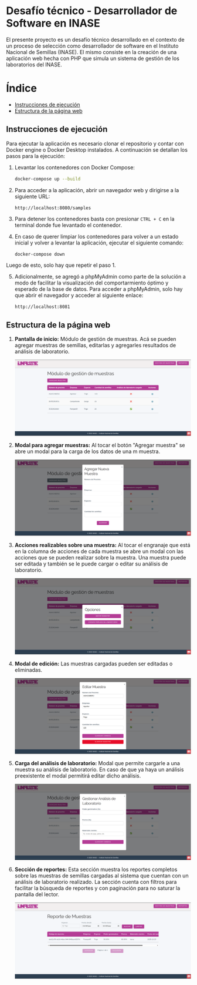 # Desafío técnico - Desarrollador de Software en INASE

El presente proyecto es un desafío técnico desarrollado en el contexto de un proceso de selección como desarrollador de 
software en el Instituto Nacional de Semillas (INASE). El mismo consiste en la creación de una aplicación web hecha con 
PHP que simula un sistema de gestión de los laboratorios del INASE.

# Índice

- [Instrucciones de ejecución](#instrucciones-de-ejecución)
- [Estructura de la página web](#estructura-de-la-página-web)

## Instrucciones de ejecución

Para ejecutar la aplicación es necesario clonar el repositorio y contar con Docker engine o Docker Desktop instalados.
A continuación se detallan los pasos para la ejecución:

1. Levantar los contenedores con Docker Compose:

   ```bash
   docker-compose up --build
   ```
    
2. Para acceder a la aplicación, abrir un navegador web y dirigirse a la siguiente URL:

   ```
   http://localhost:8080/samples
   ``` 

3. Para detener los contenedores basta con presionar `CTRL + C` en la terminal donde fue levantado el contenedor.

4. En caso de querer limpiar los contenedores para volver a un estado inicial y volver a levantar la aplicación, ejecutar el siguiente comando:

   ```bash
   docker-compose down 
   ```

Luego de esto, solo hay que repetir el paso 1.


5. Adicionalmente, se agregó a phpMyAdmin como parte de la solución a modo de facilitar la visualización del comportarmiento 
óptimo y esperado de la base de datos. Para acceder a phpMyAdmin, solo hay que abrir el navegador y acceder al siguiente
enlace:

   ```
   http://localhost:8081
   ```

## Estructura de la página web

1. **Pantalla de inicio:** Módulo de gestión de muestras. Acá se pueden agregar muestras de semillas, editarlas y agregarles
resultados de análisis de laboratorio.

    ![imgs/home.png](imgs/home.png)

2. **Modal para agregar muestras:** Al tocar el botón "Agregar muestra" se abre un modal para la carga de los datos de una m
muestra.

    ![img.png](imgs/add_sample.png)

3. **Acciones realizables sobre una muestra:** Al tocar el engranaje que está en la columna de acciones de cada muestra
se abre un modal con las acciones que se pueden realizar sobre la muestra. Una muestra puede ser editada y también se
le puede cargar o editar su análisis de laboratorio.

    ![img.png](imgs/options.png)

4. **Modal de edición:** Las muestras cargadas pueden ser editadas o eliminadas.

    ![img.png](imgs/sample_edition.png)

5. **Carga del análisis de laboratorio:** Modal que permite cargarle a una muestra su análisis de laboratorio. En
caso de que ya haya un análisis preexistente el modal permitirá editar dicho análisis.

    ![img.png](imgs/lab_analisis.png)

6. **Sección de reportes:** Esta sección muestra los reportes completos sobre las muestras de semillas cargadas al sistema
que cuentan con un análisis de laboratorio realizado. La sección cuenta con filtros para facilitar la búsqueda de
reportes y con paginación para no saturar la pantalla del lector.

    ![img.png](imgs/reports.png)